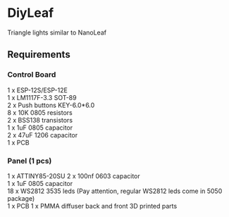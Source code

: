 # DiyLeaf
Triangle lights similar to NanoLeaf

## Requirements

### Control Board  
1 x ESP-12S/ESP-12E  
1 x LM1117F-3.3 SOT-89  
2 x Push buttons KEY-6.0*6.0  
8 x 10K 0805 resistors  
2 x BSS138 transistors  
1 x 1uF 0805 capacitor  
2 x 47uF 1206 capacitor  
1 x PCB  

### Panel (1 pcs)  
1  x ATTINY85-20SU
2  x 100nf 0603 capacitor  
1  x 1uF 0805 capacitor  
18 x WS2812 3535 leds (Pay attention, regular WS2812 leds come in 5050 package)  
1  x PCB
1  x PMMA diffuser 
back and front 3D printed parts  


